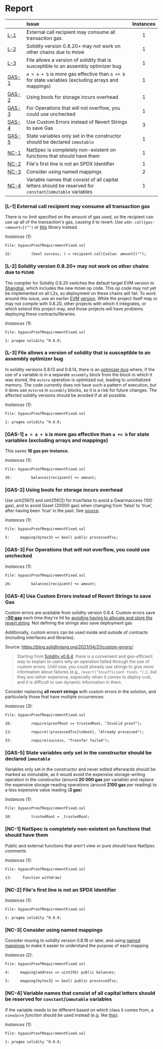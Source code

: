 # Report

| |Issue|Instances|
|-|:-|:-:|
| [L-1](#L-1) | External call recipient may consume all transaction gas | 1 |
| [L-2](#L-2) | Solidity version 0.8.20+ may not work on other chains due to `PUSH0` | 1 |
| [L-3](#L-3) | File allows a version of solidity that is susceptible to an assembly optimizer bug | 1 |
| [GAS-1](#GAS-1) | `a = a + b` is more gas effective than `a += b` for state variables (excluding arrays and mappings) | 1 |
| [GAS-2](#GAS-2) | Using bools for storage incurs overhead | 1 |
| [GAS-3](#GAS-3) | For Operations that will not overflow, you could use unchecked | 1 |
| [GAS-4](#GAS-4) | Use Custom Errors instead of Revert Strings to save Gas | 3 |
| [GAS-5](#GAS-5) | State variables only set in the constructor should be declared `immutable` | 1 |
| [NC-1](#NC-1) | NatSpec is completely non-existent on functions that should have them | 1 |
| [NC-2](#NC-2) | File's first line is not an SPDX Identifier | 1 |
| [NC-3](#NC-3) | Consider using named mappings | 2 |
| [NC-4](#NC-4) | Variable names that consist of all capital letters should be reserved for `constant`/`immutable` variables | 1 |



### <a name="L-1"></a>[L-1] External call recipient may consume all transaction gas
There is no limit specified on the amount of gas used, so the recipient can use up all of the transaction's gas, causing it to revert. Use `addr.call{gas: <amount>}("")` or [this](https://github.com/nomad-xyz/ExcessivelySafeCall) library instead.

*Instances (1)*:
```solidity
File: bypassProofRequirementFixed.sol

32:         (bool success, ) = recipient.call{value: amount}("");

```

### <a name="L-2"></a>[L-2] Solidity version 0.8.20+ may not work on other chains due to `PUSH0`
The compiler for Solidity 0.8.20 switches the default target EVM version to [Shanghai](https://blog.soliditylang.org/2023/05/10/solidity-0.8.20-release-announcement/#important-note), which includes the new `PUSH0` op code. This op code may not yet be implemented on all L2s, so deployment on these chains will fail. To work around this issue, use an earlier [EVM](https://docs.soliditylang.org/en/v0.8.20/using-the-compiler.html?ref=zaryabs.com#setting-the-evm-version-to-target) [version](https://book.getfoundry.sh/reference/config/solidity-compiler#evm_version). While the project itself may or may not compile with 0.8.20, other projects with which it integrates, or which extend this project may, and those projects will have problems deploying these contracts/libraries.

*Instances (1)*:
```solidity
File: bypassProofRequirementFixed.sol

1: pragma solidity ^0.8.0;

```

### <a name="L-3"></a>[L-3] File allows a version of solidity that is susceptible to an assembly optimizer bug
In solidity versions 0.8.13 and 0.8.14, there is an [optimizer bug](https://github.com/ethereum/solidity-blog/blob/499ab8abc19391be7b7b34f88953a067029a5b45/_posts/2022-06-15-inline-assembly-memory-side-effects-bug.md) where, if the use of a variable is in a separate `assembly` block from the block in which it was stored, the `mstore` operation is optimized out, leading to uninitialized memory. The code currently does not have such a pattern of execution, but it does use `mstore`s in `assembly` blocks, so it is a risk for future changes. The affected solidity versions should be avoided if at all possible.

*Instances (1)*:
```solidity
File: bypassProofRequirementFixed.sol

1: pragma solidity ^0.8.0;

```

### <a name="GAS-1"></a>[GAS-1] `a = a + b` is more gas effective than `a += b` for state variables (excluding arrays and mappings)
This saves **16 gas per instance.**

*Instances (1)*:
```solidity
File: bypassProofRequirementFixed.sol

26:         balances[recipient] += amount;

```

### <a name="GAS-2"></a>[GAS-2] Using bools for storage incurs overhead
Use uint256(1) and uint256(2) for true/false to avoid a Gwarmaccess (100 gas), and to avoid Gsset (20000 gas) when changing from ‘false’ to ‘true’, after having been ‘true’ in the past. See [source](https://github.com/OpenZeppelin/openzeppelin-contracts/blob/58f635312aa21f947cae5f8578638a85aa2519f5/contracts/security/ReentrancyGuard.sol#L23-L27).

*Instances (1)*:
```solidity
File: bypassProofRequirementFixed.sol

5:     mapping(bytes32 => bool) public processedTxs;

```

### <a name="GAS-3"></a>[GAS-3] For Operations that will not overflow, you could use unchecked

*Instances (1)*:
```solidity
File: bypassProofRequirementFixed.sol

26:         balances[recipient] += amount;

```

### <a name="GAS-4"></a>[GAS-4] Use Custom Errors instead of Revert Strings to save Gas
Custom errors are available from solidity version 0.8.4. Custom errors save [**~50 gas**](https://gist.github.com/IllIllI000/ad1bd0d29a0101b25e57c293b4b0c746) each time they're hit by [avoiding having to allocate and store the revert string](https://blog.soliditylang.org/2021/04/21/custom-errors/#errors-in-depth). Not defining the strings also save deployment gas

Additionally, custom errors can be used inside and outside of contracts (including interfaces and libraries).

Source: <https://blog.soliditylang.org/2021/04/21/custom-errors/>:

> Starting from [Solidity v0.8.4](https://github.com/ethereum/solidity/releases/tag/v0.8.4), there is a convenient and gas-efficient way to explain to users why an operation failed through the use of custom errors. Until now, you could already use strings to give more information about failures (e.g., `revert("Insufficient funds.");`), but they are rather expensive, especially when it comes to deploy cost, and it is difficult to use dynamic information in them.

Consider replacing **all revert strings** with custom errors in the solution, and particularly those that have multiple occurrences:

*Instances (3)*:
```solidity
File: bypassProofRequirementFixed.sol

20:         require(proofRoot == trustedRoot, "Invalid proof");

23:         require(!processedTxs[txHash], "Already processed");

33:         require(success, "Transfer failed");

```

### <a name="GAS-5"></a>[GAS-5] State variables only set in the constructor should be declared `immutable`
Variables only set in the constructor and never edited afterwards should be marked as immutable, as it would avoid the expensive storage-writing operation in the constructor (around **20 000 gas** per variable) and replace the expensive storage-reading operations (around **2100 gas** per reading) to a less expensive value reading (**3 gas**)

*Instances (1)*:
```solidity
File: bypassProofRequirementFixed.sol

10:         trustedRoot = _trustedRoot;

```

### <a name="NC-1"></a>[NC-1] NatSpec is completely non-existent on functions that should have them
Public and external functions that aren't view or pure should have NatSpec comments

*Instances (1)*:
```solidity
File: bypassProofRequirementFixed.sol

13:     function withdraw(

```

### <a name="NC-2"></a>[NC-2] File's first line is not an SPDX Identifier

*Instances (1)*:
```solidity
File: bypassProofRequirementFixed.sol

1: pragma solidity ^0.8.0;

```

### <a name="NC-3"></a>[NC-3] Consider using named mappings
Consider moving to solidity version 0.8.18 or later, and using [named mappings](https://ethereum.stackexchange.com/questions/51629/how-to-name-the-arguments-in-mapping/145555#145555) to make it easier to understand the purpose of each mapping

*Instances (2)*:
```solidity
File: bypassProofRequirementFixed.sol

4:     mapping(address => uint256) public balances;

5:     mapping(bytes32 => bool) public processedTxs;

```

### <a name="NC-4"></a>[NC-4] Variable names that consist of all capital letters should be reserved for `constant`/`immutable` variables
If the variable needs to be different based on which class it comes from, a `view`/`pure` *function* should be used instead (e.g. like [this](https://github.com/OpenZeppelin/openzeppelin-contracts/blob/76eee35971c2541585e05cbf258510dda7b2fbc6/contracts/token/ERC20/extensions/draft-IERC20Permit.sol#L59)).

*Instances (1)*:
```solidity
File: bypassProofRequirementFixed.sol

1: pragma solidity ^0.8.0;

```

